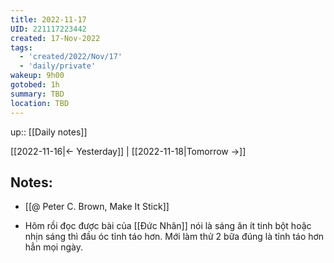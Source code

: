 ```yaml
---
title: 2022-11-17
UID: 221117223442
created: 17-Nov-2022
tags:
  - 'created/2022/Nov/17'
  - 'daily/private'
wakeup: 9h00
gotobed: 1h
summary: TBD
location: TBD
---
```

up:: [[Daily notes]]

[[2022-11-16|<- Yesterday]] | [[2022-11-18|Tomorrow ->]]

## Notes:

- [[@ Peter C. Brown, Make It Stick]]

- Hôm rồi đọc được bài của [[Đức Nhân]] nói là sáng ăn ít tinh bột hoặc nhịn sáng thì đầu óc tỉnh táo hơn. Mới làm thử 2 bữa đúng là tỉnh táo hơn hẳn mọi ngày.

